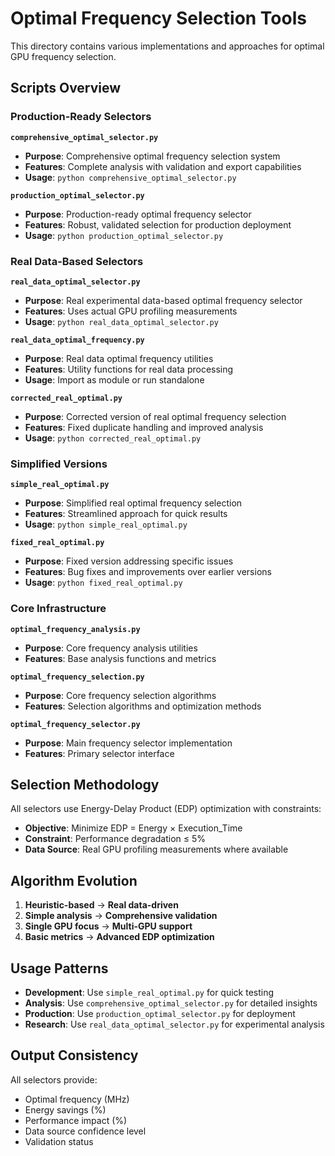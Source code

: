 # Optimal Frequency Selection Tools

This directory contains various implementations and approaches for optimal GPU frequency selection.

## Scripts Overview

### Production-Ready Selectors

**`comprehensive_optimal_selector.py`**
- **Purpose**: Comprehensive optimal frequency selection system
- **Features**: Complete analysis with validation and export capabilities
- **Usage**: `python comprehensive_optimal_selector.py`

**`production_optimal_selector.py`**
- **Purpose**: Production-ready optimal frequency selector
- **Features**: Robust, validated selection for production deployment
- **Usage**: `python production_optimal_selector.py`

### Real Data-Based Selectors

**`real_data_optimal_selector.py`**
- **Purpose**: Real experimental data-based optimal frequency selector
- **Features**: Uses actual GPU profiling measurements
- **Usage**: `python real_data_optimal_selector.py`

**`real_data_optimal_frequency.py`**
- **Purpose**: Real data optimal frequency utilities
- **Features**: Utility functions for real data processing
- **Usage**: Import as module or run standalone

**`corrected_real_optimal.py`**
- **Purpose**: Corrected version of real optimal frequency selection
- **Features**: Fixed duplicate handling and improved analysis
- **Usage**: `python corrected_real_optimal.py`

### Simplified Versions

**`simple_real_optimal.py`**
- **Purpose**: Simplified real optimal frequency selection
- **Features**: Streamlined approach for quick results
- **Usage**: `python simple_real_optimal.py`

**`fixed_real_optimal.py`**
- **Purpose**: Fixed version addressing specific issues
- **Features**: Bug fixes and improvements over earlier versions
- **Usage**: `python fixed_real_optimal.py`

### Core Infrastructure

**`optimal_frequency_analysis.py`**
- **Purpose**: Core frequency analysis utilities
- **Features**: Base analysis functions and metrics

**`optimal_frequency_selection.py`**
- **Purpose**: Core frequency selection algorithms
- **Features**: Selection algorithms and optimization methods

**`optimal_frequency_selector.py`**
- **Purpose**: Main frequency selector implementation
- **Features**: Primary selector interface

## Selection Methodology

All selectors use Energy-Delay Product (EDP) optimization with constraints:
- **Objective**: Minimize EDP = Energy × Execution_Time
- **Constraint**: Performance degradation ≤ 5%
- **Data Source**: Real GPU profiling measurements where available

## Algorithm Evolution

1. **Heuristic-based** → **Real data-driven**
2. **Simple analysis** → **Comprehensive validation**
3. **Single GPU focus** → **Multi-GPU support**
4. **Basic metrics** → **Advanced EDP optimization**

## Usage Patterns

- **Development**: Use `simple_real_optimal.py` for quick testing
- **Analysis**: Use `comprehensive_optimal_selector.py` for detailed insights
- **Production**: Use `production_optimal_selector.py` for deployment
- **Research**: Use `real_data_optimal_selector.py` for experimental analysis

## Output Consistency

All selectors provide:
- Optimal frequency (MHz)
- Energy savings (%)
- Performance impact (%)
- Data source confidence level
- Validation status
